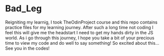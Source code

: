 # Bad_Leg
Reigniting my learnig, I took TheOdinProject course and this repo contains practice files for my learning journey. After such a long time not coding I feel this will give me the headstart  I need to get my hands dirty in the JS world. As i go through this journey, I hope you take a bit of your precious time to view my code and do well to say something! 
So excited about this...
See you in the codes!
